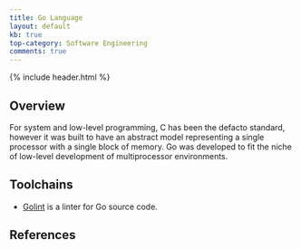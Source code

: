 ```yaml
---
title: Go Language
layout: default
kb: true
top-category: Software Engineering
comments: true
---
```


{% include header.html %}

## Overview

For system and low-level programming, C has been the defacto standard, however it was built to have an abstract model representing a single processor with a single block of memory. Go was developed to fit the niche of low-level development of multiprocessor environments.

## Toolchains

* [Golint](https://github.com/golang/lint) is a linter for Go source code.

## References

